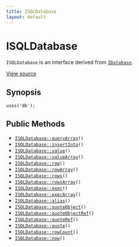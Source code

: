 ```yaml
---
title: ISQLDatabase
layout: default
---
```


# ISQLDatabase

<code>ISQLDatabase</code> is an interface derived from <code><a href="IDatabase">IDatabase</a></code>.

<a href="http://github.com/nexgenta/eregansu/blob/master/lib/db.php">View source</a>

## Synopsis

<pre><code>uses('db');
</code></pre>
## Public Methods

* <code><a href="ISQLDatabase%3A%3AqueryArray">ISQLDatabase::queryArray</a>()</code>
* <code><a href="ISQLDatabase%3A%3AinsertInto">ISQLDatabase::insertInto</a>()</code>
* <code><a href="ISQLDatabase%3A%3Avalue">ISQLDatabase::value</a>()</code>
* <code><a href="ISQLDatabase%3A%3AvalueArray">ISQLDatabase::valueArray</a>()</code>
* <code><a href="ISQLDatabase%3A%3Arow">ISQLDatabase::row</a>()</code>
* <code><a href="ISQLDatabase%3A%3ArowArray">ISQLDatabase::rowArray</a>()</code>
* <code><a href="ISQLDatabase%3A%3Arows">ISQLDatabase::rows</a>()</code>
* <code><a href="ISQLDatabase%3A%3ArowsArray">ISQLDatabase::rowsArray</a>()</code>
* <code><a href="ISQLDatabase%3A%3Aexec">ISQLDatabase::exec</a>()</code>
* <code><a href="ISQLDatabase%3A%3AexecArray">ISQLDatabase::execArray</a>()</code>
* <code><a href="ISQLDatabase%3A%3Aalias">ISQLDatabase::alias</a>()</code>
* <code><a href="ISQLDatabase%3A%3AquoteObject">ISQLDatabase::quoteObject</a>()</code>
* <code><a href="ISQLDatabase%3A%3AquoteObjectRef">ISQLDatabase::quoteObjectRef</a>()</code>
* <code><a href="ISQLDatabase%3A%3AquoteRef">ISQLDatabase::quoteRef</a>()</code>
* <code><a href="ISQLDatabase%3A%3Aquote">ISQLDatabase::quote</a>()</code>
* <code><a href="ISQLDatabase%3A%3ArowCount">ISQLDatabase::rowCount</a>()</code>
* <code><a href="ISQLDatabase%3A%3Anow">ISQLDatabase::now</a>()</code>

